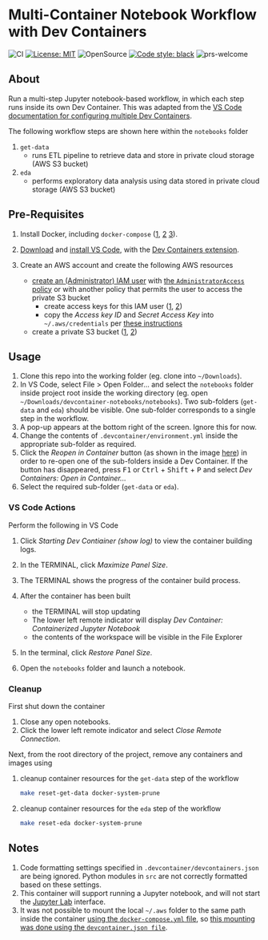 # Multi-Container Notebook Workflow with Dev Containers

![CI](https://github.com/elsdes3/devcontainer-notebooks/workflows/CI/badge.svg)
[![License: MIT](https://img.shields.io/badge/License-MIT-brightgreen.svg)](https://opensource.org/licenses/mit)
![OpenSource](https://badgen.net/badge/Open%20Source%20%3F/Yes%21/blue?icon=github)
[![Code style: black](https://img.shields.io/badge/code%20style-black-000000.svg)](https://github.com/ambv/black)
![prs-welcome](https://img.shields.io/badge/PRs-welcome-brightgreen.svg?style=flat-square)

## About

Run a multi-step Jupyter notebook-based workflow, in which each step runs inside its own Dev Container. This was adapted from the [VS Code documentation for configuring multiple Dev Containers](https://code.visualstudio.com/remote/advancedcontainers/configure-separate-containers).

The following workflow steps are shown here within the `notebooks` folder

1. `get-data`
   - runs ETL pipeline to retrieve data and store in private cloud storage (AWS S3 bucket)
2. `eda`
   - performs exploratory data analysis using data stored in private cloud storage (AWS S3 bucket)

## Pre-Requisites

1. Install Docker, including `docker-compose` ([1](https://docs.docker.com/engine/install/ubuntu/), [2](https://www.digitalocean.com/community/tutorials/how-to-install-and-use-docker-on-ubuntu-22-04) [3](https://www.digitalocean.com/community/tutorials/how-to-install-and-use-docker-compose-on-ubuntu-22-04)).
2. [Download](https://code.visualstudio.com/download) and [install VS Code](https://code.visualstudio.com/docs/setup/setup-overview#_cross-platform), with the [Dev Containers extension](https://marketplace.visualstudio.com/items?itemName=ms-vscode-remote.remote-containers).
3. Create an AWS account and create the following AWS resources

   - [create an (Administrator) IAM user](https://docs.aws.amazon.com/IAM/latest/UserGuide/id_users_create.html#id_users_create_console) with [the `AdministratorAccess` policy](https://docs.aws.amazon.com/aws-managed-policy/latest/reference/AdministratorAccess.html) or with another policy that permits the user to access the private S3 bucket
     - create access keys for this IAM user ([1](https://docs.aws.amazon.com/IAM/latest/UserGuide/id_credentials_access-keys.html#Using_CreateAccessKey), [2](https://docs.aws.amazon.com/sdkref/latest/guide/access-iam-users.html))
     - copy the *Access key ID* and *Secret Access Key* into `~/.aws/credentials` per [these instructions](https://boto3.amazonaws.com/v1/documentation/api/latest/guide/credentials.html#shared-credentials-file)
   - create a private S3 bucket ([1](https://docs.aws.amazon.com/AmazonS3/latest/userguide/creating-bucket.html), [2](https://www.simplified.guide/aws/s3/create-private-bucket))

## Usage

1. Clone this repo into the working folder (eg. clone into `~/Downloads`).
2. In VS Code, select File > Open Folder... and select the `notebooks` folder inside project root inside the working directory (eg. open `~/Downloads/devcontainer-notebooks/notebooks`). Two sub-folders (`get-data` and `eda`) should be visible. One sub-folder corresponds to a single step in the workflow.
3. A pop-up appears at the bottom right of the screen. Ignore this for now.
4. Change the contents of `.devcontainer/environment.yml` inside the appropriate sub-folder as required.
5. Click the *Reopen in Container* button (as shown in the image [here](https://code.visualstudio.com/docs/devcontainers/create-dev-container#_add-configuration-files-to-a-repository)) in order to re-open one of the sub-folders inside a Dev Container. If the button has disappeared, press <kbd>F1</kbd> or <kbd>Ctrl</kbd> + <kbd>Shift</kbd> + <kbd>P</kbd> and select *Dev Containers: Open in Container...*
6. Select the required sub-folder (`get-data` or `eda`).

### VS Code Actions

Perform the following in VS Code

1. Click *Starting Dev Contiainer (show log)* to view the container building logs.
2. In the TERMINAL, click *Maximize Panel Size*.
3. The TERMINAL shows the progress of the container build process.
4. After the container has been built

   - the TERMINAL will stop updating
   - The lower left remote indicator will display *Dev Container: Containerized Jupyter Notebook*
   - the contents of the workspace will be visible in the File Explorer
5. In the terminal, click *Restore Panel Size*.
6. Open the `notebooks` folder and launch a notebook.

### Cleanup

First shut down the container

1. Close any open notebooks.
2. Click the lower left remote indicator and select *Close Remote Connection*.

Next, from the root directory of the project, remove any containers and images using

1. cleanup container resources for the `get-data` step of the workflow
   ```bash
   make reset-get-data docker-system-prune
   ```
2. cleanup container resources for the `eda` step of the workflow
   ```bash
   make reset-eda docker-system-prune
   ```

## Notes

1. Code formatting settings specified in `.devcontainer/devcontainers.json` are being ignored. Python modules in `src` are not correctly formatted based on these settings.
2. This container will support running a Jupyter notebook, and will not start the [Jupyter Lab](https://jupyterlab.readthedocs.io/en/stable/) interface.
3. It was not possible to mount the local `~/.aws` folder to the same path inside the container [using the `docker-compose.yml` file](https://code.visualstudio.com/remote/advancedcontainers/add-local-file-mount), so [this mounting was done using the `devcontainer.json file`](https://renatogolia.com/2020/10/12/working-with-aws-in-devcontainers/).

